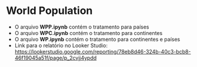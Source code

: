 # World Population
* O arquivo **WPP.ipynb** contém o tratamento para países
* O arquivo **WPC.ipynb** contém o tratamento para continentes
* O arquivo **WP.ipynb** contém o tratamento para continentes e países
* Link para o relatório no Looker Studio: https://lookerstudio.google.com/reporting/78eb8d46-324b-40c3-bcb8-46f19045a51f/page/p_2cvjj4ypdd
